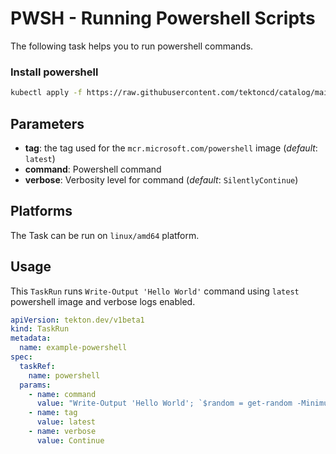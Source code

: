 # PWSH - Running Powershell Scripts

The following task helps you to run powershell commands. 

### Install powershell

```bash
kubectl apply -f https://raw.githubusercontent.com/tektoncd/catalog/main/task/powershell/0.1/powershell.yaml
```

## Parameters

- **tag**: the tag used for the `mcr.microsoft.com/powershell` image (_default_: `latest`)
- **command**: Powershell command
- **verbose**: Verbosity level for command (_default_: `SilentlyContinue`)

## Platforms

The Task can be run on `linux/amd64` platform.

## Usage

This `TaskRun` runs `Write-Output 'Hello World'` command using `latest` powershell image and verbose logs enabled.

```yaml
apiVersion: tekton.dev/v1beta1
kind: TaskRun
metadata:
  name: example-powershell
spec:
  taskRef:
    name: powershell
  params:
    - name: command
      value: "Write-Output 'Hello World'; `$random = get-random -Minimum 0 -Maximum 100; write-output 'Created this number for you $random'"
    - name: tag
      value: latest
    - name: verbose
      value: Continue
```
